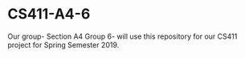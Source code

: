 # CS411-A4-6
Our group- Section A4 Group 6- will use this repository for our CS411 project for Spring Semester 2019.
